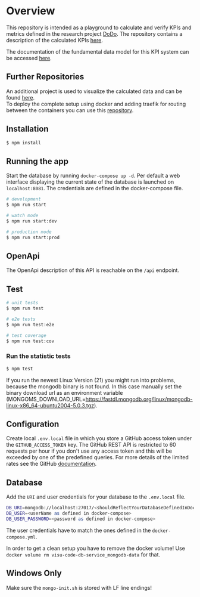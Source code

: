 # Overview

This repository is intended as a playground to calculate and verify KPIs and metrics defined in the research project [DoDo](https://fraunhofer-iem.github.io/dodo-web/).
The repository contains a description of the calculated KPIs [here](https://github.com/fraunhofer-iem/dodo-database-service/tree/main/doc/KPIs).

The documentation of the fundamental data model for this KPI system can be accessed [here](https://github.com/fraunhofer-iem/kpi-data-model).

## Further Repositories
An additional project is used to visualize the calculated data and can be found [here](https://github.com/fraunhofer-iem/dodo-github-visualization).\
To deploy the complete setup using docker and adding traefik for routing between the containers you can use this [repository](https://github.com/fraunhofer-iem/dodo-deployment).

## Installation

```bash
$ npm install
```

## Running the app

Start the database by running `docker-compose up -d`. Per default a web interface displaying the current state of the database is launched on `localhost:8081`. The credentials are defined in the docker-compose file.

```bash
# development
$ npm run start

# watch mode
$ npm run start:dev

# production mode
$ npm run start:prod
```

## OpenApi
The OpenApi description of this API is reachable on the `/api` endpoint.

## Test

```bash
# unit tests
$ npm run test

# e2e tests
$ npm run test:e2e

# test coverage
$ npm run test:cov
```
### Run the statistic tests
```bash
$ npm test
```

If you run the newest Linux Version (21) you might run into problems, because the mongodb binary is not found. In this case manually set the binary download url as an environment variable (MONGOMS_DOWNLOAD_URL=https://fastdl.mongodb.org/linux/mongodb-linux-x86_64-ubuntu2004-5.0.3.tgz).
## Configuration

Create local `.env.local` file in which you store a GitHub access token under the `GITHUB_ACCESS_TOKEN` key. The GitHub REST API is restricted to 60 requests per hour if you don't use any access token and this will be exceeded by one of the predefined queries. For more details of the limited rates see the GitHub [documentation](https://docs.github.com/en/rest/overview/resources-in-the-rest-api#rate-limiting).

## Database
Add the `URI` and user credentials for your database to the `.env.local` file.

```bash
DB_URI=mongodb://localhost:27017/<shouldReflectYourDatabaseDefinedInDockerCompose>
DB_USER=<userName as defined in docker-compose>
DB_USER_PASSWORD=<password as defined in docker-compose>
```

The user credentials have to match the ones defined in the `docker-compose.yml`.

In order to get a clean setup you have to remove the docker volume! Use `docker volume rm visu-code-db-service_mongodb-data` for that.

## Windows Only
Make sure the `mongo-init.sh` is stored with LF line endings!
